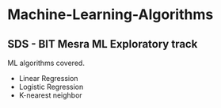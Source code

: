 # Machine-Learning-Algorithms

## SDS - BIT Mesra  ML Exploratory track

ML algorithms covered.
 - Linear Regression
 - Logistic Regression
 - K-nearest neighbor
